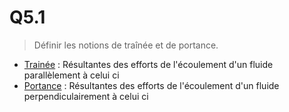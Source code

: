 # Q5.1

> Définir les notions de traînée et de portance.

- [Trainée](../Notion/Trainée.md) : Résultantes des efforts de l'écoulement d'un fluide parallèlement à celui ci
- [Portance](../Notion/Portance.md) : Résultantes des efforts de l'écoulement d'un fluide perpendiculairement à celui ci